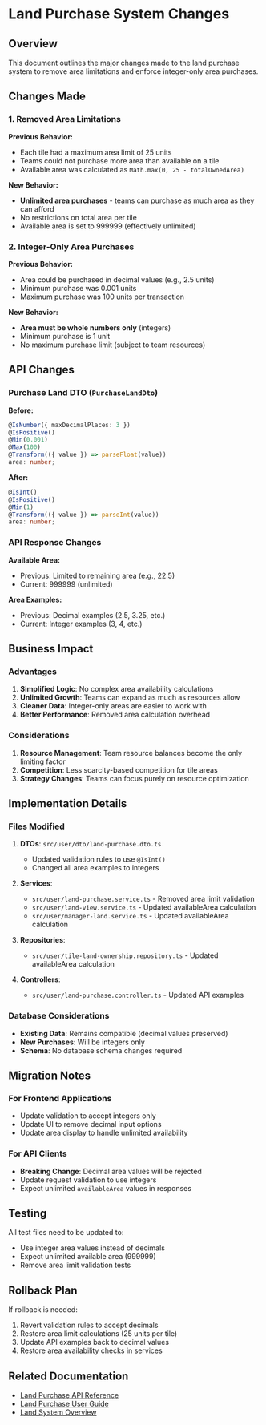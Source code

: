 # Land Purchase System Changes

## Overview

This document outlines the major changes made to the land purchase system to remove area limitations and enforce integer-only area purchases.

## Changes Made

### 1. Removed Area Limitations

**Previous Behavior:**
- Each tile had a maximum area limit of 25 units
- Teams could not purchase more area than available on a tile
- Available area was calculated as `Math.max(0, 25 - totalOwnedArea)`

**New Behavior:**
- **Unlimited area purchases** - teams can purchase as much area as they can afford
- No restrictions on total area per tile
- Available area is set to 999999 (effectively unlimited)

### 2. Integer-Only Area Purchases

**Previous Behavior:**
- Area could be purchased in decimal values (e.g., 2.5 units)
- Minimum purchase was 0.001 units
- Maximum purchase was 100 units per transaction

**New Behavior:**
- **Area must be whole numbers only** (integers)
- Minimum purchase is 1 unit
- No maximum purchase limit (subject to team resources)

## API Changes

### Purchase Land DTO (`PurchaseLandDto`)

**Before:**
```typescript
@IsNumber({ maxDecimalPlaces: 3 })
@IsPositive()
@Min(0.001)
@Max(100)
@Transform(({ value }) => parseFloat(value))
area: number;
```

**After:**
```typescript
@IsInt()
@IsPositive()
@Min(1)
@Transform(({ value }) => parseInt(value))
area: number;
```

### API Response Changes

**Available Area:**
- Previous: Limited to remaining area (e.g., 22.5)
- Current: 999999 (unlimited)

**Area Examples:**
- Previous: Decimal examples (2.5, 3.25, etc.)
- Current: Integer examples (3, 4, etc.)

## Business Impact

### Advantages
1. **Simplified Logic**: No complex area availability calculations
2. **Unlimited Growth**: Teams can expand as much as resources allow
3. **Cleaner Data**: Integer-only areas are easier to work with
4. **Better Performance**: Removed area calculation overhead

### Considerations
1. **Resource Management**: Team resource balances become the only limiting factor
2. **Competition**: Less scarcity-based competition for tile areas
3. **Strategy Changes**: Teams can focus purely on resource optimization

## Implementation Details

### Files Modified

1. **DTOs**: `src/user/dto/land-purchase.dto.ts`
   - Updated validation rules to use `@IsInt()`
   - Changed all area examples to integers

2. **Services**: 
   - `src/user/land-purchase.service.ts` - Removed area limit validation
   - `src/user/land-view.service.ts` - Updated availableArea calculation
   - `src/user/manager-land.service.ts` - Updated availableArea calculation

3. **Repositories**: 
   - `src/user/tile-land-ownership.repository.ts` - Updated availableArea calculation

4. **Controllers**: 
   - `src/user/land-purchase.controller.ts` - Updated API examples

### Database Considerations

- **Existing Data**: Remains compatible (decimal values preserved)
- **New Purchases**: Will be integers only
- **Schema**: No database schema changes required

## Migration Notes

### For Frontend Applications
- Update validation to accept integers only
- Update UI to remove decimal input options
- Update area display to handle unlimited availability

### For API Clients
- **Breaking Change**: Decimal area values will be rejected
- Update request validation to use integers
- Expect unlimited `availableArea` values in responses

## Testing

All test files need to be updated to:
- Use integer area values instead of decimals
- Expect unlimited available area (999999)
- Remove area limit validation tests

## Rollback Plan

If rollback is needed:
1. Revert validation rules to accept decimals
2. Restore area limit calculations (25 units per tile)
3. Update API examples back to decimal values
4. Restore area availability checks in services

## Related Documentation

- [Land Purchase API Reference](land-api-reference.md)
- [Land Purchase User Guide](land-purchase-user-guide.md)
- [Land System Overview](land-system-overview.md)